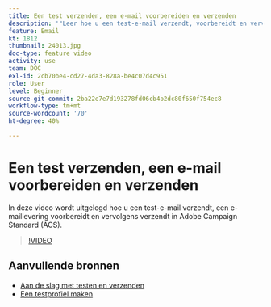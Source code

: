 ```yaml
---
title: Een test verzenden, een e-mail voorbereiden en verzenden
description: '"Leer hoe u een test-e-mail verzendt, voorbereidt en vervolgens de e-mail verzendt. ’'
feature: Email
kt: 1812
thumbnail: 24013.jpg
doc-type: feature video
activity: use
team: DOC
exl-id: 2cb70be4-cd27-4da3-828a-be4c07d4c951
role: User
level: Beginner
source-git-commit: 2ba22e7e7d193278fd06cb4b2dc80f650f754ec8
workflow-type: tm+mt
source-wordcount: '70'
ht-degree: 40%

---
```


# Een test verzenden, een e-mail voorbereiden en verzenden

In deze video wordt uitgelegd hoe u een test-e-mail verzendt, een e-maillevering voorbereidt en vervolgens verzendt in Adobe Campaign Standard (ACS).

>[!VIDEO](https://video.tv.adobe.com/v/24013/)

## Aanvullende bronnen

* [Aan de slag met testen en verzenden](https://experienceleague.adobe.com/docs/campaign-standard/using/testing-and-sending/get-started-sending-messages.html)
* [Een testprofiel maken](/help/profiles-and-audiences/creating-a-profile.md)
